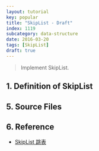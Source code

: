 ```yaml
---
layout: tutorial
key: popular
title: "SkipList - Draft"
index: 1119
subcategory: data-structure
date: 2016-03-20
tags: [SkipList]
draft: true
---
```


> Implement SkipList.

## 1. Definition of SkipList


## 5. Source Files

## 6. Reference
* [SkipList 跳表](https://kenby.iteye.com/blog/1187303)
